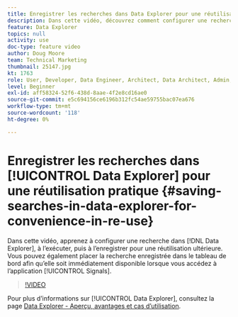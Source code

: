 ```yaml
---
title: Enregistrer les recherches dans Data Explorer pour une réutilisation pratique
description: Dans cette vidéo, découvrez comment configurer une recherche dans Data Explorer, l’exécuter, puis l’enregistrer pour la réutiliser ultérieurement. Vous pouvez également placer la recherche enregistrée dans le tableau de bord afin qu’elle soit immédiatement disponible lorsque vous accédez à l’application Signals (Signaux).
feature: Data Explorer
topics: null
activity: use
doc-type: feature video
author: Doug Moore
team: Technical Marketing
thumbnail: 25147.jpg
kt: 1763
role: User, Developer, Data Engineer, Architect, Data Architect, Admin, Leader
level: Beginner
exl-id: aff58324-52f6-438d-8aae-4f2e8cd16ae0
source-git-commit: e5c694156ce6196b312fc54ae59755bac07ea676
workflow-type: tm+mt
source-wordcount: '118'
ht-degree: 0%

---
```


# Enregistrer les recherches dans [!UICONTROL Data Explorer] pour une réutilisation pratique {#saving-searches-in-data-explorer-for-convenience-in-re-use}

Dans cette vidéo, apprenez à configurer une recherche dans [!DNL Data Explorer], à l’exécuter, puis à l’enregistrer pour une réutilisation ultérieure. Vous pouvez également placer la recherche enregistrée dans le tableau de bord afin qu’elle soit immédiatement disponible lorsque vous accédez à l’application [!UICONTROL Signals].

>[!VIDEO](https://video.tv.adobe.com/v/25147/?quality=12)

Pour plus d’informations sur [!UICONTROL Data Explorer], consultez la page [Data Explorer - Aperçu, avantages et cas d’utilisation](https://experiencecloud.adobe.com/resources/help/en_US/aam/data-explorer.html).

